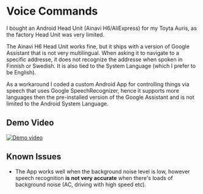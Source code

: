 # Voice Commands
I bought an Android Head Unit (Ainavi H6/AliExpress) for my Toyta Auris, as the factory Head Unit was very limited.

The Ainavi H6 Head Unit works fine, but it ships with a version of Google Assistant that is not very multilingual.
When asking it to navigate to a specific addresse, it does not recognize the addresse when spoken in Finnish or Swedish.
It is also tied to the System Language (which I prefer to be English).

As a workaround I coded a custom Android App for controlling things via speech that uses Google SpeechRecognizer, 
hence it supports more languages then the pre-installed version of the Google Assistant and is not limited to
the Android System Language.

## Demo Video
[![Demo video](https://img.youtube.com/vi/6ozP9WjGnLo/0.jpg)](https://www.youtube.com/watch?v=6ozP9WjGnLo)

## Known Issues
- The App works well when the background noise level is low, however speech recognition **is not very accurate** when there's loads of background noise (AC, driving with high speed etc).

